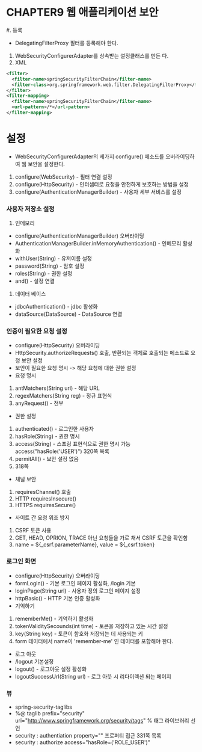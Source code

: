 # CHAPTER9 웹 애플리케이션 보안

#. 등록
 * DelegatingFilterProxy 필터를 등록해야 한다.
  1. WebSecurityConfigurerAdapter를 상속받는 설정클래스를 만든 다.
  1. XML
  ```xml
  <filter>
	<filter-name>springSecurityFilterChain</filter-name>
	<filter-class>org.springframework.web.filter.DelegatingFilterProxy</filter-class>
  </filter>
  <filter-mapping>
	<filter-name>springSecurityFilterChain</filter-name>
	<url-pattern>/*</url-pattern>
  </filter-mapping>
  ```
# 설정
 * WebSecurityConfigurerAdapter의 세가지 configure() 메소드를 오버라이딩하여 웹 보안을 설정한다.
  1. configure(WebSecurity) - 필터 연결 설정
  1. configure(HttpSecurity) - 인터셉터로 요청을 안전하게 보호하는 방법을 설정
  1. configure(AuthenticationManagerBuilder) - 사용자 세부 서비스를 설정
  
### 사용자 저장소 설정
 1. 인메모리
  * configure(AuthenticationManagerBuilder) 오버라이딩
  * AuthenticationManagerBuilder.inMemoryAuthentication() - 인메모리 활성화
  * withUser(String) - 유저이름 설정
  * password(String) - 암호 설정
  * roles(String) - 권한 설정
  * and() - 설정 연결
 1. 데이터 베이스
  * jdbcAuthentication() - jdbc 활성화
  * dataSource(DataSource) - DataSource 연결
  
### 인증이 필요한 요청 설정
 * configure(HttpSecurity) 오버라이딩
 * HttpSecurity.authorizeRequests() 호출, 반환되는 객체로 호출되는 메소드로 요청 보안 설정
 * 보안이 필요한 요청 명시 -> 해당 요청에 대한 권한 설정
 * 요청 명시
  1. antMatchers(String url) - 해당 URL
  1. regexMatchers(String reg) - 정규 표현식
  1. anyRequest() - 전부
 * 권한 설정
  1. authenticated() - 로그인한 사용자
  1. hasRole(String) - 권한 명시
  1. access(String) - 스프링 표현식으로 권한 명시 가능 access("hasRole('USER')")  320쪽 목록
  1. permitAll() - 보안 설정 없음
  1. 318쪽
 * 채널 보안
  1. requiresChannel() 호출
  1. HTTP requiresInsecure()
  1. HTTPS requiresSecure()
 * 사이트 간 요청 위조 방지
  1. CSRF 토큰 사용
  1. GET, HEAD, OPRION, TRACE 아닌 요청들을 가로 채서 CSRF 토큰을 확인함
  1. name = ${_csrf.parameterName}, value = ${_csrf.token}

### 로그인 화면
 * configure(HttpSecurity) 오버라이딩
 * formLogin() - 기본 로그인 페이지 활성화, /login 기본
 * loginPage(String url) - 사용자 정의 로그인 페이지 설정
 * httpBasic() - HTTP 기본 인증 활성화
 * 기억하기
  1. rememberMe() - 기억하기 활성화
  1. tokenValiditySecounds(int time) - 토큰을 저장하고 있는 시간 설정
  1. key(String key) - 토큰이 함호화 저장되는 데 사용되는 키
  1. form 데이터에서 name이 'remember-me' 인 데이터를 포함해야 한다.
 * 로그 아웃
  * /logout 기본설정
  * logout() - 로그아웃 설정 활성화
  * logoutSuccessUrl(String url) - 로그 아웃 시 리다이렉션 되는 페이지
  
### 뷰
 * spring-security-taglibs
 * %@ taglib prefix="security" uri="http://www.springframework.org/security/tags" % 태그 라이브러리 선언
 * security : authentiation property="" 프로퍼티 접근 331쪽 목록
 * security : authorize access="hasRole=('ROLE_USER')"
 